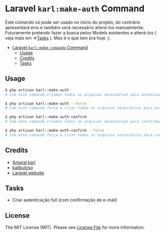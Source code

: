 # Laravel `karl:make-auth` Command

Este comando só pode ser usado no início do projeto, do contrário apresentará erro e também será necessário alterá-los manualmente. Futuramente pretendo fazer a busca pelos Models existentes e alterá-los ( veja mais em =>[Tasks](#tasks) ). Mas é o que tem pra hoje ;).

<!-- TOC -->

- [Laravel `karl:make-comando` Command](#)
    - [Usage](#usage)
    - [Credits](#credits)
    - [Tasks](#tasks)

<!-- /TOC -->

## Usage

```bash
$ php artisan karl::make-auth
# Com este comando criamos todos os arquivos necessários para autenicação
```

```bash
$ php artisan karl::make-auth --force
# Com este comando força a criar todos os arquivos necessários para autenicação mesmo que já existam.
```

```bash
$ php artisan karl::make-auth-confirm
# Com este comando criamos todos os arquivos necessários para confirmação da criação da conta por email
```

```bash
$ php artisan karl::make-auth-confirm --force
# Com este comando força a criar todos os arquivos necessários para confirmação da criação da conta por email mesmo que já existam.
```
## Credits

- [Amaral karl][link-author]
- [kallbuloso][link-kallbuloso]
- [Laravel website][link-laravel-website]

## Tasks

-   Criar autenticação full (com confirmação de e-mail)

## License

The MIT License (MIT). Please see [License File](/license.md) for more information.

[link-author]: https://github.com/kallbuloso
[link-kallbuloso]: http://kallbuloso.com.br
[link-laravel-website]: https://laravel.com/docs/frontend

